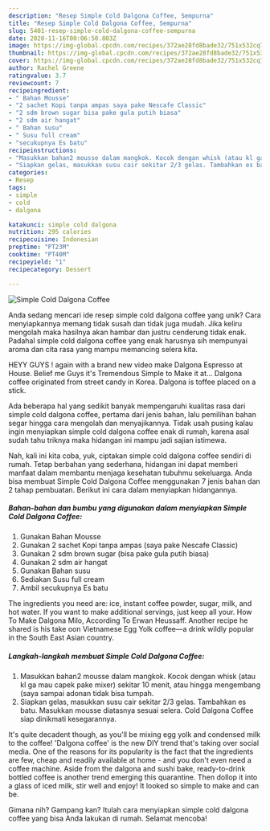 ```yaml
---
description: "Resep Simple Cold Dalgona Coffee, Sempurna"
title: "Resep Simple Cold Dalgona Coffee, Sempurna"
slug: 5401-resep-simple-cold-dalgona-coffee-sempurna
date: 2020-11-16T00:06:50.803Z
image: https://img-global.cpcdn.com/recipes/372ae28fd8bade32/751x532cq70/simple-cold-dalgona-coffee-foto-resep-utama.jpg
thumbnail: https://img-global.cpcdn.com/recipes/372ae28fd8bade32/751x532cq70/simple-cold-dalgona-coffee-foto-resep-utama.jpg
cover: https://img-global.cpcdn.com/recipes/372ae28fd8bade32/751x532cq70/simple-cold-dalgona-coffee-foto-resep-utama.jpg
author: Rachel Greene
ratingvalue: 3.7
reviewcount: 7
recipeingredient:
- " Bahan Mousse"
- "2 sachet Kopi tanpa ampas saya pake Nescafe Classic"
- "2 sdm brown sugar bisa pake gula putih biasa"
- "2 sdm air hangat"
- " Bahan susu"
- " Susu full cream"
- "secukupnya Es batu"
recipeinstructions:
- "Masukkan bahan2 mousse dalam mangkok. Kocok dengan whisk (atau kl ga mau capek pake mixer) sekitar 10 menit, atau hingga mengembang (saya sampai adonan tidak bisa tumpah."
- "Siapkan gelas, masukkan susu cair sekitar 2/3 gelas. Tambahkan es batu. Masukkan mousse diatasnya sesuai selera. Cold Dalgona Coffee siap dinikmati kesegarannya."
categories:
- Resep
tags:
- simple
- cold
- dalgona

katakunci: simple cold dalgona 
nutrition: 295 calories
recipecuisine: Indonesian
preptime: "PT23M"
cooktime: "PT40M"
recipeyield: "1"
recipecategory: Dessert

---
```



![Simple Cold Dalgona Coffee](https://img-global.cpcdn.com/recipes/372ae28fd8bade32/751x532cq70/simple-cold-dalgona-coffee-foto-resep-utama.jpg)

Anda sedang mencari ide resep simple cold dalgona coffee yang unik? Cara menyiapkannya memang tidak susah dan tidak juga mudah. Jika keliru mengolah maka hasilnya akan hambar dan justru cenderung tidak enak. Padahal simple cold dalgona coffee yang enak harusnya sih mempunyai aroma dan cita rasa yang mampu memancing selera kita.

HEYY GUYS ! again with a brand new video make Dalgona Espresso at House. Belief me Guys it&#39;s Tremendous Simple to Make it at… Dalgona coffee originated from street candy in Korea. Dalgona is toffee placed on a stick.

Ada beberapa hal yang sedikit banyak mempengaruhi kualitas rasa dari simple cold dalgona coffee, pertama dari jenis bahan, lalu pemilihan bahan segar hingga cara mengolah dan menyajikannya. Tidak usah pusing kalau ingin menyiapkan simple cold dalgona coffee enak di rumah, karena asal sudah tahu triknya maka hidangan ini mampu jadi sajian istimewa.


Nah, kali ini kita coba, yuk, ciptakan simple cold dalgona coffee sendiri di rumah. Tetap berbahan yang sederhana, hidangan ini dapat memberi manfaat dalam membantu menjaga kesehatan tubuhmu sekeluarga. Anda bisa membuat Simple Cold Dalgona Coffee menggunakan 7 jenis bahan dan 2 tahap pembuatan. Berikut ini cara dalam menyiapkan hidangannya.

<!--inarticleads1-->

##### Bahan-bahan dan bumbu yang digunakan dalam menyiapkan Simple Cold Dalgona Coffee:

1. Gunakan  Bahan Mousse
1. Gunakan 2 sachet Kopi tanpa ampas (saya pake Nescafe Classic)
1. Gunakan 2 sdm brown sugar (bisa pake gula putih biasa)
1. Gunakan 2 sdm air hangat
1. Gunakan  Bahan susu
1. Sediakan  Susu full cream
1. Ambil secukupnya Es batu


The ingredients you need are: ice, instant coffee powder, sugar, milk, and hot water. If you want to make additional servings, just keep all your. How To Make Dalgona Milo, According To Erwan Heussaff. Another recipe he shared is his take oon Vietnamese Egg Yolk coffee—a drink wildly popular in the South East Asian country. 

<!--inarticleads2-->

##### Langkah-langkah membuat Simple Cold Dalgona Coffee:

1. Masukkan bahan2 mousse dalam mangkok. Kocok dengan whisk (atau kl ga mau capek pake mixer) sekitar 10 menit, atau hingga mengembang (saya sampai adonan tidak bisa tumpah.
1. Siapkan gelas, masukkan susu cair sekitar 2/3 gelas. Tambahkan es batu. Masukkan mousse diatasnya sesuai selera. Cold Dalgona Coffee siap dinikmati kesegarannya.


It&#39;s quite decadent though, as you&#39;ll be mixing egg yolk and condensed milk to the coffee! &#39;Dalgona coffee&#39; is the new DIY trend that&#39;s taking over social media. One of the reasons for its popularity is the fact that the ingredients are few, cheap and readily available at home - and you don&#39;t even need a coffee machine. Aside from the dalgona and sushi bake, ready-to-drink bottled coffee is another trend emerging this quarantine. Then dollop it into a glass of iced milk, stir well and enjoy! It looked so simple to make and can be. 

Gimana nih? Gampang kan? Itulah cara menyiapkan simple cold dalgona coffee yang bisa Anda lakukan di rumah. Selamat mencoba!
